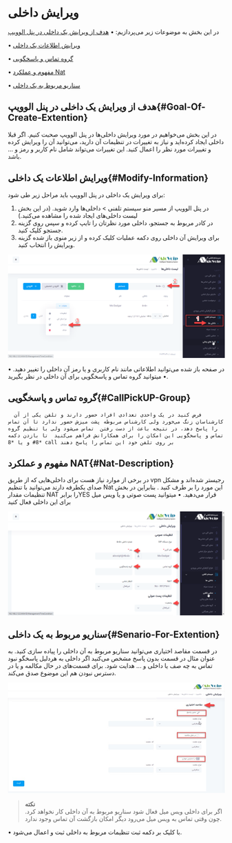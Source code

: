 #  ویرایش داخلی

در این بخش به موضوعات زیر می‌پردازیم:
•	[هدف از ویرایش یک داخلی در پنل الوویپ](#Goal-Of-Create-Extention)

•	[ویرایش اطلاعات یک داخلی](#Modify-Information)

•	[گروه تماس و پاسخگویی](#CallPickUP-Group)

•	[مفهوم و عملکرد Nat](#Nat-Description)

•	[سناریو مربوط به یک داخلی](#Senario-For-Extention)

## هدف از ویرایش یک داخلی در پنل الوویپ{#Goal-Of-Create-Extention}

در این بخش می‌خواهیم در مورد ویرایش داخلی‌ها در پنل الوویپ صحبت کنیم. اگر قبلا داخلی ایجاد کرده‌اید و نیاز به تغییرات در تنظیمات آن دارید، می‌توانید آن را ویرایش کرده و تغییرات مورد نظر را اعمال کنید. این تغییرات می‌تواند شامل نام کاربر و رمز و ... باشد.

## ویرایش اطلاعات یک داخلی{#Modify-Information}
برای ویرایش یک داخلی در پنل الوویپ باید مراحل زیر طی شود:
1.	در پنل الوویپ از مسیر منو سیستم تلفنی > داخلی‌ها وارد شوید. (در این بخش لیست داخلی‌های ایجاد شده را مشاهده  می‌کنید.)
2.	در کادر مربوط به جستجو، داخلی مورد نظرتان را تایپ کرده و سپس روی گزینه جستجو  کلیک کنید.
3.	برای ویرایش آن داخلی روی دکمه عملیات کلیک کرده  و از زیر منوی باز شده گزینه ویرایش را انتخاب کنید.


![ویرایش اطلاعات داخلی](./Images/edit-rout-path.png)


•	در صفحه باز شده می‌توانید اطلاعاتی مانند نام کاربری و یا رمز آن داخلی را تغییر دهید.
•	میتوانید گروه تماس و پاسخگویی برای آن داخلی در نظر بگیرید.
## گروه تماس و پاسخگویی{#CallPickUP-Group}


      فرض کنید در یک واحدی تعدادی افراد حضور دارند و تلفن یکی از آن کارشناسان زنگ می‌خورد ولی کارشناس مربوطه پشت میزش حضور ندارد تا آن تماس را پاسخ دهد، در نتیجه باعث از دست رفتن  تماس می‌شود ولی با تنظیم گروه تماس و پاسخگویی این امکان را برای همکارانش فراهم می‌کنید  تا بازدن دکمه *8# و یا *8 call بر روی تلفن خود این تماس را پاسخ دهند

## مفهوم و عملکرد NAT{#Nat-Description}
در برخی از موارد نیاز هست برای داخلی‌هایی که از طریق vpn رجیستر شده‌اند و مشکل صدای یکطرفه دارند می‌توانید با تنظیم Nat این مورد را بر طرف کنید . بنابراین در بخش تنظیمات مقدار NAT را برابرYES قرار می‌دهید.
•	میتوانید پست صوتی و یا ویس میل برای این داخلی فعال کنید

![تغیر اطلاعات یک داخلی ](./Images/route-path-creat-1.png)

## سناریو مربوط به یک داخلی{#Senario-For-Extention}
در قسمت مقاصد اختیاری می‌توانید سناریو مربوط به آن داخلی را پیاده سازی کنید. به عنوان مثال در قسمت بدون پاسخ مشخص می‌کنید اگر داخلی به هردلیل پاسخگو نبود تماس به چه صف یا داخلی و ... هدایت شود. برای قسمت‌های در حال مکالمه و یا در دسترس نبودن هم این موضوع صدق می‌کند.


![مقصد نهایی تماس بر روی داخلی](./Images/Call-Destination.jpg)

>**نکته**<br>
اگر برای داخلی ویس میل فعال شود سناریو مربوط به آن داخلی کار نخواهد کرد. چون وقتی تماس به ویس میل می‌رود دیگر امکان بازگشت آن تماس وجود ندارد.

• با کلیک بر دکمه ثبت تنظیمات مربوط به داخلی ثبت و اعمال می‌شود.

